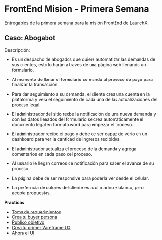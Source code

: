 # FrontEnd Mision - Primera Semana

Entregables de la primera semana para la misión FrontEnd de LaunchX.

## Caso: Abogabot 

Descripción: 

- Es un despacho de abogados que quiere automatizar las demandas de sus clientes, esto lo harán a traves de una página web llenando un formulario.

- Al momento de llenar el formulario se manda al proceso de pago para finalizar la transacción.

- Para dar seguimiento a su demanda, el cliente crea una cuenta en la plataforma y verá el seguimiento de cada una de las actualizaciones del proceso legal.

- El administrador del sitio recbe la notificación de una nueva demanda y con los datos llenados del formulario se crea automaticamente el documento  legal en formato word para empezar el proceso.

- El administrador recibe el pago y debe de ser capaz de verlo en un dashboard para ver la cantidad de ingresos recibidos.

- El administrador actualiza el proceso de la demanda y agrega comentarios en cada paso del proceso.

- Al usuario le llegan correos de notificación para saber el avance de su proceso.

- La página debe de ser responsive para poderla ver desde el celular.

- La preferncia de colores del cliente es azul marino y blanco, pero acepta propuestas.

**Practicas**

- [Toma de requerimientos](./1.-requerimientos.md)
- [Crea tu buyer persona](./2.-buyerPersona.md)
- [Publico objetivo](./3.-publicoObjetivo.md)
- [Crea tu primer Wireframe UX](./4.-wireframe.md)
- [Ahora el UI](./5.-ui.md)